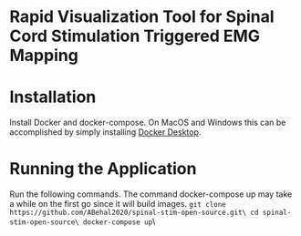 # Rapid Visualization Tool for Spinal Cord Stimulation Triggered EMG Mapping
# Installation
Install Docker and docker-compose. On MacOS and Windows this can be accomplished by simply installing [Docker Desktop](https://docs.docker.com/desktop/).
# Running the Application
Run the following commands. The command docker-compose up may take a while on the first go since it will build images.
`git clone https://github.com/ABehal2020/spinal-stim-open-source.git\
cd spinal-stim-open-source\
docker-compose up`\